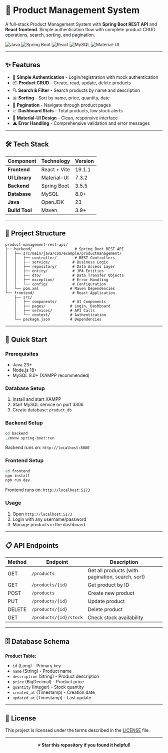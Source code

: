 
# 🚀 Product Management System

A full-stack Product Management System with **Spring Boot REST API** and **React frontend**. Simple authentication flow with complete product CRUD operations, search, sorting, and pagination.

![Java](https://img.shields.io/badge/Java-23-orange)
![Spring Boot](https://img.shields.io/badge/Spring%20Boot-3.5.5-green)
![React](https://img.shields.io/badge/React-19.1.1-blue)
![MySQL](https://img.shields.io/badge/MySQL-8.0-blue)
![Material-UI](https://img.shields.io/badge/Material--UI-7.3.2-purple)

---

## ✨ Features

- 🔐 **Simple Authentication** - Login/registration with mock authentication
- 📦 **Product CRUD** - Create, read, update, delete products
- 🔍 **Search & Filter** - Search products by name and description
- 📊 **Sorting** - Sort by name, price, quantity, date
- 📄 **Pagination** - Navigate through product pages
- 📈 **Dashboard Stats** - Total products, low stock alerts
- 🎨 **Material-UI Design** - Clean, responsive interface
- ⚠️ **Error Handling** - Comprehensive validation and error messages

---

## 🛠️ Tech Stack

| Component | Technology | Version |
|-----------|------------|---------|
| **Frontend** | React + Vite | 19.1.1 |
| **UI Library** | Material-UI | 7.3.2 |
| **Backend** | Spring Boot | 3.5.5 |
| **Database** | MySQL | 8.0+ |
| **Java** | OpenJDK | 23 |
| **Build Tool** | Maven | 3.9+ |

---

## 📁 Project Structure

```
product-management-rest-api/
├── backend/                   # Spring Boot REST API
│   ├── src/main/java/com/example/productmanagement/
│   │   ├── controller/        # REST Controllers
│   │   ├── service/          # Business Logic
│   │   ├── repository/       # Data Access Layer
│   │   ├── entity/           # JPA Entities
│   │   ├── dto/              # Data Transfer Objects
│   │   ├── exception/        # Error Handling
│   │   └── config/           # Configuration
│   └── pom.xml              # Maven Dependencies
└── frontend/                 # React Application
    ├── src/
    │   ├── components/       # UI Components
    │   ├── pages/           # Login, Dashboard
    │   ├── services/        # API Calls
    │   └── context/         # Authentication
    └── package.json         # Dependencies
```

---

## 🚀 Quick Start

### Prerequisites
- Java 23+
- Node.js 18+
- MySQL 8.0+ (XAMPP recommended)

### Database Setup
1. Install and start XAMPP
2. Start MySQL service on port 3306
3. Create database: `product_db`

### Backend Setup
```bash
cd backend
./mvnw spring-boot:run
```
Backend runs on: `http://localhost:8080`

### Frontend Setup
```bash
cd frontend
npm install
npm run dev
```
Frontend runs on: `http://localhost:5173`

### Usage
1. Open `http://localhost:5173`
2. Login with any username/password
3. Manage products in the dashboard

---

## 📋 API Endpoints

| Method | Endpoint | Description |
|--------|----------|-------------|
| GET | `/products` | Get all products (with pagination, search, sort) |
| GET | `/products/{id}` | Get product by ID |
| POST | `/products` | Create new product |
| PUT | `/products/{id}` | Update product |
| DELETE | `/products/{id}` | Delete product |
| GET | `/products/{id}/stock` | Check stock availability |

---

## 🗄️ Database Schema

**Product Table:**
- `id` (Long) - Primary key
- `name` (String) - Product name
- `description` (String) - Product description  
- `price` (BigDecimal) - Product price
- `quantity` (Integer) - Stock quantity
- `created_at` (Timestamp) - Creation date
- `updated_at` (Timestamp) - Last update

---

## 📄 License

This project is licensed under the terms described in the [LICENSE](LICENSE) file.



---

<div align="center">

**⭐ Star this repository if you found it helpful!**

</div>














